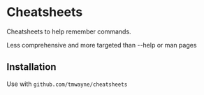 # Cheatsheets

Cheatsheets to help remember commands.

Less comprehensive and more targeted than --help or man pages

## Installation

Use with `github.com/tmwayne/cheatsheets`
